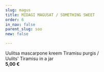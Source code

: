 ```yaml
---
slug: magus
title: MIDAGI MAGUSAT / SOMETHING SWEET
order: 6
in_nav: false
parent_slug: soo
new: false

---
```

<span class="special"></span> Uulitsa mascarpone kreem Tiramisu purgis /  
Uulits' Tiramisu in a jar  
**5,00 €**